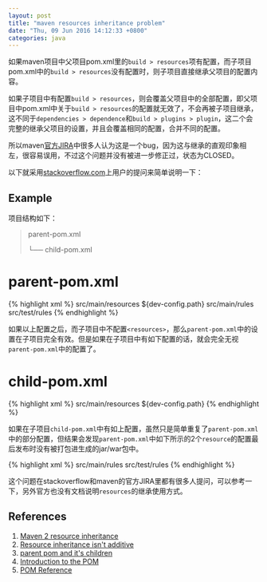 ```yaml
---
layout: post
title: "maven resources inheritance problem"
date: "Thu, 09 Jun 2016 14:12:33 +0800"
categories: java
---
```


如果maven项目中父项目pom.xml里的`build > resources`项有配置，而子项目pom.xml中的`build > resources`没有配置时，则子项目直接继承父项目的配置内容。

如果子项目中有配置`build > resources`，则会覆盖父项目中的全部配置，即父项目中pom.xml中关于`build > resources`的配置就无效了，不会再被子项目继承，这不同于`dependencies > dependence`和`build > plugins > plugin`，这二个会完整的继承父项目的设置，并且会覆盖相同的配置，合并不同的配置。

所以maven[官方JIRA](https://issues.apache.org/jira/browse/MNG-2751)中很多人认为这是一个bug，因为这与继承的直观印象相左，很容易误用，不过这个问题并没有被进一步修正过，状态为CLOSED。

以下就采用[stackoverflow.com](http://stackoverflow.com/questions/3008065/maven-2-resources-inheritance-parent-child-project)上用户的提问来简单说明一下：

Example
-----

项目结构如下：

> parent-pom.xml
>
> └── child-pom.xml

parent-pom.xml
=====

{% highlight xml %}
<resources>
    <resource>
        <directory>src/main/resources</directory>
        <excludes>
            <exclude>${dev-config.path}</exclude>
        </excludes>
    </resource>
    <resource>
        <directory>src/main/rules</directory>
    </resource>
    <resource>
        <directory>src/test/rules</directory>
    </resource>
<resources>
{% endhighlight %}

如果以上配置之后，而子项目中不配置`<resources>`，那么`parent-pom.xml`中的设置在子项目完全有效。但是如果在子项目中有如下配置的话，就会完全无视`parent-pom.xml`中的配置了。

child-pom.xml
=====

{% highlight xml %}
<resources>
    <resource>
        <directory>src/main/resources</directory>
        <excludes>
            <exclude>${dev-config.path}</exclude>
        </excludes>
    </resource>
</resources>
{% endhighlight %}

如果在子项目`child-pom.xml`中有如上配置，虽然只是简单重复了`parent-pom.xml`中的部分配置，但结果会发现`parent-pom.xml`中如下所示的2个`resource`的配置最后发布时没有被打包进生成的jar/war包中。

{% highlight xml %}
<resources>
    <resource>
        <directory>src/main/rules</directory>
    </resource>
    <resource>
        <directory>src/test/rules</directory>
    </resource>
</resources>
{% endhighlight %}

这个问题在stackoverflow和maven的官方JIRA里都有很多人提问，可以参考一下，另外官方也没有文档说明`resources`的继承使用方式。

References
-----

1. [Maven 2 resource inheritance](http://stackoverflow.com/questions/3008065/maven-2-resources-inheritance-parent-child-project)
2. [Resource inheritance isn't additive](https://issues.apache.org/jira/browse/MNG-2751)
3. [parent pom and it's children](https://issues.apache.org/jira/browse/MNG-5054)
4. [Introduction to the POM](http://maven.apache.org/guides/introduction/introduction-to-the-pom.html)
5. [POM Reference](https://maven.apache.org/pom.html)
